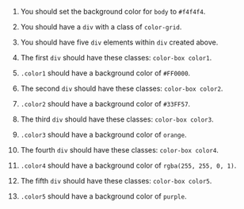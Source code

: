 1. You should set the background color for `body` to `#f4f4f4`.

2. You should have a `div` with a class of `color-grid`.

3. You should have five `div` elements within `div` created above.

4. The first `div` should have these classes: `color-box color1`. 

5. `.color1` should have a background color of `#FF0000`.

6. The second `div` should have these classes: `color-box color2`. 

7. `.color2` should have a background color of `#33FF57`.

8. The third `div` should have these classes: `color-box color3`. 

9. `.color3` should have a background color of `orange`.

10. The fourth `div` should have these classes: `color-box color4`. 

11. `.color4` should have a background color of `rgba(255, 255, 0, 1)`.

12. The fifth `div` should have these classes: `color-box color5`. 

13. `.color5` should have a background color of `purple`.